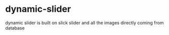 # dynamic-slider
dynamic slider is built on slick slider and all the images directly coming from database
